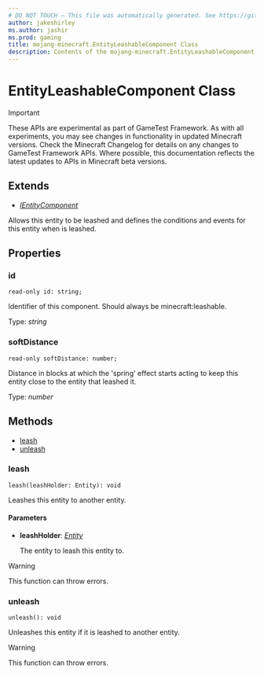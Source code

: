 ```yaml
---
# DO NOT TOUCH — This file was automatically generated. See https://github.com/Mojang/MinecraftScriptingApiDocsGenerator to modify descriptions, examples, etc.
author: jakeshirley
ms.author: jashir
ms.prod: gaming
title: mojang-minecraft.EntityLeashableComponent Class
description: Contents of the mojang-minecraft.EntityLeashableComponent class.
---
```

# EntityLeashableComponent Class
>[!IMPORTANT]
>These APIs are experimental as part of GameTest Framework. As with all experiments, you may see changes in functionality in updated Minecraft versions. Check the Minecraft Changelog for details on any changes to GameTest Framework APIs. Where possible, this documentation reflects the latest updates to APIs in Minecraft beta versions.

## Extends
- [*IEntityComponent*](IEntityComponent.md)

Allows this entity to be leashed and defines the conditions and events for this entity when is leashed.

## Properties
### **id**
`read-only id: string;`

Identifier of this component. Should always be minecraft:leashable.

Type: *string*

### **softDistance**
`read-only softDistance: number;`

Distance in blocks at which the 'spring' effect starts acting to keep this entity close to the entity that leashed it.

Type: *number*


## Methods
- [leash](#leash)
- [unleash](#unleash)
  
### **leash**
`
leash(leashHolder: Entity): void
`

Leashes this entity to another entity.
#### **Parameters**
- **leashHolder**: [*Entity*](Entity.md)
  
  The entity to leash this entity to.
> [!WARNING]
> This function can throw errors.
### **unleash**
`
unleash(): void
`

Unleashes this entity if it is leashed to another entity.
> [!WARNING]
> This function can throw errors.
